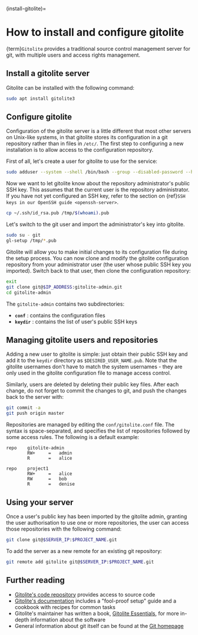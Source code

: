 (install-gitolite)=
# How to install and configure gitolite

{term}`Gitolite` provides a traditional source control management server for git, with multiple users and access rights management. 

## Install a gitolite server

Gitolite can be installed with the following command:

```bash
sudo apt install gitolite3
```

## Configure gitolite

Configuration of the gitolite server is a little different that most other servers on Unix-like systems, in that gitolite stores its configuration in a git repository rather than in files in `/etc/`. The first step to configuring a new installation is to allow access to the configuration repository.

First of all, let's create a user for gitolite to use for the service:

```bash
sudo adduser --system --shell /bin/bash --group --disabled-password --home /home/git git
```

Now we want to let gitolite know about the repository administrator's public SSH key. This assumes that the current user is the repository administrator. If you have not yet configured an SSH key, refer to the section on {ref}`SSH keys in our OpenSSH guide <openssh-server>`.

```bash
cp ~/.ssh/id_rsa.pub /tmp/$(whoami).pub
```

Let's switch to the git user and import the administrator's key into gitolite.

```bash
sudo su - git
gl-setup /tmp/*.pub
```

Gitolite will allow you to make initial changes to its configuration file during the setup process. You can now clone and modify the gitolite configuration repository from your administrator user (the user whose public SSH key you imported). Switch back to that user, then clone the configuration repository:

```bash
exit
git clone git@$IP_ADDRESS:gitolite-admin.git
cd gitolite-admin
```

The `gitolite-admin` contains two subdirectories:

- **`conf`** : contains the configuration files
- **`keydir`** : contains the list of user's public SSH keys

## Managing gitolite users and repositories

Adding a new user to gitolite is simple: just obtain their public SSH key and add it to the `keydir` directory as `$DESIRED_USER_NAME.pub`. Note that the gitolite usernames don't have to match the system usernames - they are only used in the gitolite configuration file to manage access control. 

Similarly, users are deleted by deleting their public key files. After each change, do not forget to commit the changes to git, and push the changes back to the server with:

```bash
git commit -a
git push origin master
```

Repositories are managed by editing the `conf/gitolite.conf` file. The syntax is space-separated, and specifies the list of repositories followed by some access rules. The following is a default example:

```text
repo    gitolite-admin
        RW+     =   admin
        R       =   alice
    
repo    project1
        RW+     =   alice
        RW      =   bob
        R       =   denise
```

## Using your server

Once a user's public key has been imported by the gitolite admin, granting the user authorisation to use one or more repositories, the user can access those repositories with the following command:

```bash
git clone git@$SERVER_IP:$PROJECT_NAME.git
```

To add the server as a new remote for an existing git repository:

```bash
git remote add gitolite git@$SERVER_IP:$PROJECT_NAME.git
```

## Further reading

- [Gitolite's code repository](https://github.com/sitaramc/gitolite) provides access to source code
- [Gitolite's documentation](https://gitolite.com/gitolite/) includes a "fool-proof setup" guide and a cookbook with recipes for common tasks
- Gitolite's maintainer has written a book, [Gitolite Essentials](https://www.packtpub.com/hardware-and-creative/gitolite-essentials), for more in-depth information about the software
- General information about git itself can be found at the [Git homepage](http://git-scm.com)
